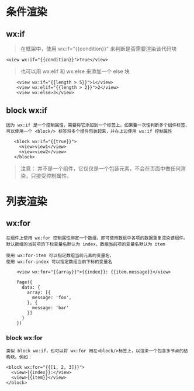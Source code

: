 # 条件渲染
## wx:if
> 在框架中，使用 wx:if="{{condition}}" 来判断是否需要渲染该代码块

```<view wx:if="{{condition}}">True</view>```  
  
> 也可以用 wx:elif 和 wx:else 来添加一个 else 块

```
    <view wx:if="{{length > 5}}">1</view>
    <view wx:elif="{{length > 2}}">2</view>
    <view wx:else>3</view>
```
## block wx:if
    因为 wx:if 是一个控制属性，需要将它添加到一个标签上。如果要一次性判断多个组件标签，
    可以使用一个 <block/> 标签将多个组件包装起来，并在上边使用 wx:if 控制属性
 
 ```
    <block wx:if="{{true}}">
      <view>view1</view>
      <view>view2</view>
    </block>
 ```   
> 注意： <block/> 并不是一个组件，它仅仅是一个包装元素，不会在页面中做任何渲染，只接受控制属性。
# 列表渲染
## wx:for
    在组件上使用 wx:for 控制属性绑定一个数组，即可使用数组中各项的数据重复渲染该组件。
    默认数组的当前项的下标变量名默认为 index，数组当前项的变量名默认为 item
    
    使用 wx:for-item 可以指定数组当前元素的变量名，
    使用 wx:for-index 可以指定数组当前下标的变量名
```
    <view wx:for="{{array}}">{{index}}: {{item.message}}</view>
    
    Page({
      data: {
        array: [{
          message: 'foo',
        }, {
          message: 'bar'
        }]
      }
    })
```
    
### block wx:for
    类似 block wx:if，也可以将 wx:for 用在<block/>标签上，以渲染一个包含多节点的结构块。例如：
    
    <block wx:for="{{[1, 2, 3]}}">
      <view>{{index}}:</view>
      <view>{{item}}</view>
    </block>